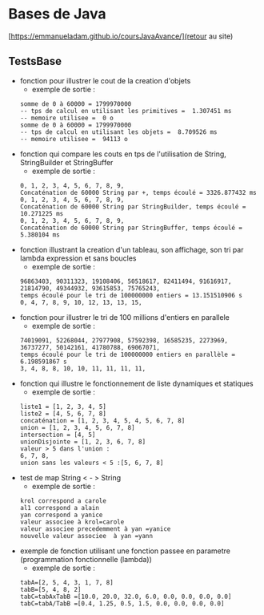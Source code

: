 # Bases de Java
[https://emmanueladam.github.io/coursJavaAvance/](retour au site)

## TestsBase
- fonction pour illustrer le cout de la creation d'objets
  - exemple de sortie : 
  ```
  somme de 0 à 60000 = 1799970000
  -- tps de calcul en utilisant les primitives =  1.307451 ms
  -- memoire utilisee =  0 o
  somme de 0 à 60000 = 1799970000
  -- tps de calcul en utilisant les objets =  8.709526 ms
  -- memoire utilisee =  94113 o
- fonction qui compare les couts en tps de l'utilisation de String, StringBuilder et StringBuffer
  - exemple de sortie : 
  ```
  0, 1, 2, 3, 4, 5, 6, 7, 8, 9, 
  Concaténation de 60000 String par +, temps écoulé = 3326.877432 ms
  0, 1, 2, 3, 4, 5, 6, 7, 8, 9, 
  Concaténation de 60000 String par StringBuilder, temps écoulé = 10.271225 ms
  0, 1, 2, 3, 4, 5, 6, 7, 8, 9, 
  Concaténation de 60000 String par StringBuffer, temps écoulé = 5.380104 ms

- fonction illustrant la creation d'un tableau, son affichage, son tri par lambda expression et sans boucles
  - exemple de sortie :
  ```
  96863403, 90311323, 19108406, 50518617, 82411494, 91616917, 21814790, 49344932, 93615853, 75765243, 
  temps écoulé pour le tri de 100000000 entiers = 13.151510906 s
  0, 4, 7, 8, 9, 10, 12, 13, 13, 15, 
- fonction pour illustrer le tri de 100 millions d'entiers en parallele
  - exemple de sortie :
  ```
  74019091, 52268044, 27977908, 57592398, 16585235, 2273969, 36737277, 50142161, 41780788, 69067071, 
  temps écoulé pour le tri de 100000000 entiers en parallèle = 6.198591867 s
  3, 4, 8, 8, 10, 10, 11, 11, 11, 11, 
- fonction qui illustre le fonctionnement de liste dynamiques et statiques
  - exemple de sortie :
  ```
  liste1 = [1, 2, 3, 4, 5]
  liste2 = [4, 5, 6, 7, 8]
  concaténation = [1, 2, 3, 4, 5, 4, 5, 6, 7, 8]
  union = [1, 2, 3, 4, 5, 6, 7, 8]
  intersection = [4, 5]
  unionDisjointe = [1, 2, 3, 6, 7, 8]
  valeur > 5 dans l'union :
  6, 7, 8, 
  union sans les valeurs < 5 :[5, 6, 7, 8]
- test de map String < - > String
  - exemple de sortie :
  ```
  krol correspond a carole
  al1 correspond a alain
  yan correspond a yanice
  valeur associee à krol=carole
  valeur associee precedemment à yan =yanice
  nouvelle valeur associee  à yan =yann
- exemple de fonction utilisant une fonction passee en parametre (programmation fonctionnelle (lambda))
  - exemple de sortie :
  ```
  tabA=[2, 5, 4, 3, 1, 7, 8]
  tabB=[5, 4, 8, 2]
  tabC=tabAxTabB =[10.0, 20.0, 32.0, 6.0, 0.0, 0.0, 0.0, 0.0]
  tabC=tabA/TabB =[0.4, 1.25, 0.5, 1.5, 0.0, 0.0, 0.0, 0.0]
